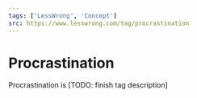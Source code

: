 ```yaml
---
tags: ['LessWrong', 'Concept']
src: https://www.lesswrong.com/tag/procrastination
---
```


# Procrastination
Procrastination is [TODO: finish tag description]

